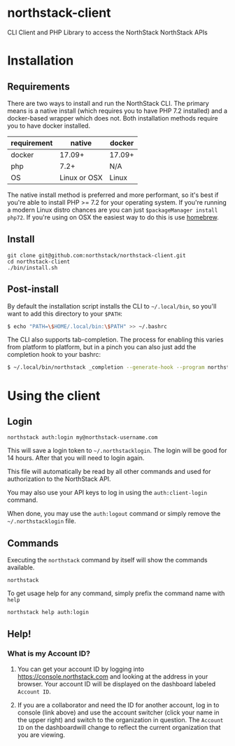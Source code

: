 # northstack-client
CLI Client and PHP Library to access the NorthStack NorthStack APIs

# Installation

## Requirements

There are two ways to install and run the NorthStack CLI. The primary means is a native install (which requires you to have PHP 7.2 installed) and a docker-based wrapper which does not. Both installation methods require you to have docker installed.

| requirement | native | docker |
|--|---|---|
| docker | 17.09+ | 17.09+ |
| php | 7.2+ | N/A |
| OS | Linux or OSX | Linux |

The native install method is preferred and more performant, so it's best if you're able to install PHP >= 7.2 for your operating system. If you're running a modern Linux distro chances are you can just `$packageManager install php72`. If you're using on OSX the easiest way to do this is use [homebrew](https://brew.sh/).

## Install

```
git clone git@github.com:northstack/northstack-client.git
cd northstack-client
./bin/install.sh
```

## Post-install

By default the installation script installs the CLI to `~/.local/bin`, so you'll want to add this directory to your `$PATH`:

```bash
$ echo "PATH=\$HOME/.local/bin:\$PATH" >> ~/.bashrc
```

The CLI also supports tab-completion. The process for enabling this varies from platform to platform, but in a pinch you can also just add the completion hook to your bashrc:

```bash
$ ~/.local/bin/northstack _completion --generate-hook --program northstack >> ~/.bashrc
```

# Using the client

## Login
```
northstack auth:login my@northstack-username.com
```

This will save a login token to `~/.northstacklogin`. The login will be good for 14 hours. 
After that you will need to login again.

This file will automatically be read by all other commands and used for authorization
to the NorthStack API.

You may also use your API keys to log in using the `auth:client-login` command.

When done, you may use the `auth:logout` command or simply remove the `~/.northstacklogin` file.

## Commands

Executing the `northstack` command by itself will show the commands available.
```
northstack
```

To get usage help for any command, simply prefix the command name with `help`
```
northstack help auth:login
```

## Help!

### What is my Account ID?
1. You can get your account ID by logging into https://console.northstack.com and
looking at the address in your browser. Your account ID will be displayed on the 
dashboard labeled `Account ID`.

2. If you are a collaborator and need the ID for another account, log in to console (link above) 
and use the account switcher (click your name in the upper right) and switch to the organization 
in question. The `Account ID` on the dashboardwill change to reflect the current organization that 
you are viewing.
